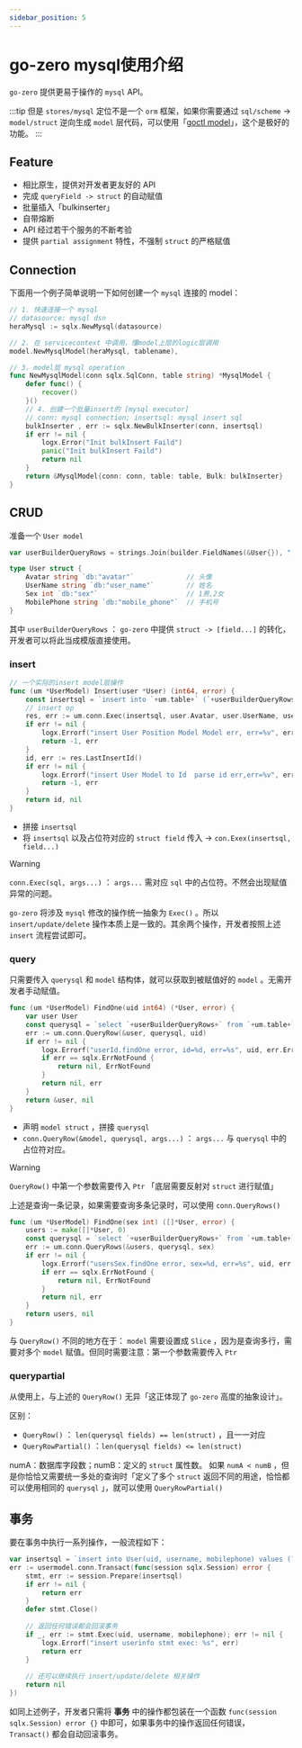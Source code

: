```yaml
---
sidebar_position: 5
---
```


# go-zero mysql使用介绍

`go-zero` 提供更易于操作的 `mysql` API。

:::tip
但是 `stores/mysql` 定位不是一个 `orm` 框架，如果你需要通过 `sql/scheme` -> `model/struct` 逆向生成 `model` 层代码，可以使用「[goctl model](https://go-zero.dev/cn/goctl-model.html)」，这个是极好的功能。
:::


## Feature

- 相比原生，提供对开发者更友好的 API
- 完成 `queryField -> struct` 的自动赋值
- 批量插入「bulkinserter」
- 自带熔断
- API 经过若干个服务的不断考验
- 提供 `partial assignment` 特性，不强制 `struct` 的严格赋值



## Connection
下面用一个例子简单说明一下如何创建一个 `mysql` 连接的 model：
```go
// 1. 快速连接一个 mysql
// datasource: mysql dsn
heraMysql := sqlx.NewMysql(datasource)

// 2. 在 servicecontext 中调用，懂model上层的logic层调用
model.NewMysqlModel(heraMysql, tablename),

// 3. model层 mysql operation
func NewMysqlModel(conn sqlx.SqlConn, table string) *MysqlModel {
	defer func() {
		recover()
	}()
    // 4. 创建一个批量insert的 [mysql executor]
    // conn: mysql connection; insertsql: mysql insert sql
	bulkInserter , err := sqlx.NewBulkInserter(conn, insertsql)
	if err != nil {
		logx.Error("Init bulkInsert Faild")
		panic("Init bulkInsert Faild")
		return nil
	}
	return &MysqlModel{conn: conn, table: table, Bulk: bulkInserter}
}
```


## CRUD

准备一个 `User model`
```go
var userBuilderQueryRows = strings.Join(builder.FieldNames(&User{}), ",")

type User struct {
    Avatar string `db:"avatar"` 			// 头像
    UserName string `db:"user_name"` 		// 姓名
    Sex int `db:"sex"` 						// 1男,2女
    MobilePhone string `db:"mobile_phone"` 	// 手机号
}
```
其中 `userBuilderQueryRows` ： `go-zero` 中提供 `struct -> [field...]` 的转化，开发者可以将此当成模版直接使用。
### insert
```go
// 一个实际的insert model层操作
func (um *UserModel) Insert(user *User) (int64, error) {
    const insertsql = `insert into `+um.table+` (`+userBuilderQueryRows+`) values(?, ?, ?)`
    // insert op
    res, err := um.conn.Exec(insertsql, user.Avatar, user.UserName, user.Sex, user.MobilePhone)
    if err != nil {
        logx.Errorf("insert User Position Model Model err, err=%v", err)
        return -1, err
    }
    id, err := res.LastInsertId()
    if err != nil {
        logx.Errorf("insert User Model to Id  parse id err,err=%v", err)
        return -1, err
    }
    return id, nil
}
```

- 拼接 `insertsql`
- 将 `insertsql` 以及占位符对应的 `struct field` 传入 -> `con.Exex(insertsql, field...)`


> [!WARNING]
> `conn.Exec(sql, args...)` ： `args...` 需对应 `sql` 中的占位符。不然会出现赋值异常的问题。


`go-zero` 将涉及 `mysql` 修改的操作统一抽象为 `Exec()` 。所以 `insert/update/delete` 操作本质上是一致的。其余两个操作，开发者按照上述 `insert` 流程尝试即可。


### query


只需要传入 `querysql` 和 `model` 结构体，就可以获取到被赋值好的 `model` 。无需开发者手动赋值。
```go
func (um *UserModel) FindOne(uid int64) (*User, error) {
    var user User
    const querysql = `select `+userBuilderQueryRows+` from `+um.table+` where id=? limit 1`
    err := um.conn.QueryRow(&user, querysql, uid)
    if err != nil {
        logx.Errorf("userId.findOne error, id=%d, err=%s", uid, err.Error())
        if err == sqlx.ErrNotFound {
            return nil, ErrNotFound
        }
        return nil, err
    }
    return &user, nil
}
```

- 声明 `model struct` ，拼接 `querysql`
- `conn.QueryRow(&model, querysql, args...)` ： `args...` 与 `querysql` 中的占位符对应。



> [!WARNING]
> `QueryRow()` 中第一个参数需要传入 `Ptr` 「底层需要反射对 `struct` 进行赋值」

上述是查询一条记录，如果需要查询多条记录时，可以使用 `conn.QueryRows()`
```go
func (um *UserModel) FindOne(sex int) ([]*User, error) {
    users := make([]*User, 0)
    const querysql = `select `+userBuilderQueryRows+` from `+um.table+` where sex=?`
    err := um.conn.QueryRows(&users, querysql, sex)
    if err != nil {
        logx.Errorf("usersSex.findOne error, sex=%d, err=%s", uid, err.Error())
        if err == sqlx.ErrNotFound {
            return nil, ErrNotFound
        }
        return nil, err
    }
    return users, nil
}
```
与 `QueryRow()` 不同的地方在于： `model` 需要设置成 `Slice` ，因为是查询多行，需要对多个 `model` 赋值。但同时需要注意️：第一个参数需要传入 `Ptr`

### querypartial


从使用上，与上述的 `QueryRow()` 无异「这正体现了 `go-zero` 高度的抽象设计」。


区别：

- `QueryRow()` ： `len(querysql fields) == len(struct)` ，且一一对应
- `QueryRowPartial()` ：`len(querysql fields) <= len(struct)`



numA：数据库字段数；numB：定义的 `struct` 属性数。
如果 `numA < numB` ，但是你恰恰又需要统一多处的查询时「定义了多个 `struct` 返回不同的用途，恰恰都可以使用相同的 `querysql` 」，就可以使用 `QueryRowPartial()`


## 事务


要在事务中执行一系列操作，一般流程如下：
```go
var insertsql = `insert into User(uid, username, mobilephone) values (?, ?, ?)`
err := usermodel.conn.Transact(func(session sqlx.Session) error {
    stmt, err := session.Prepare(insertsql)
    if err != nil {
        return err
    }
    defer stmt.Close()
    
    // 返回任何错误都会回滚事务
    if _, err := stmt.Exec(uid, username, mobilephone); err != nil {
        logx.Errorf("insert userinfo stmt exec: %s", err)
        return err
    }
    
    // 还可以继续执行 insert/update/delete 相关操作
    return nil
})
```
如同上述例子，开发者只需将 **事务** 中的操作都包装在一个函数 `func(session sqlx.Session) error {}` 中即可，如果事务中的操作返回任何错误， `Transact()` 都会自动回滚事务。
